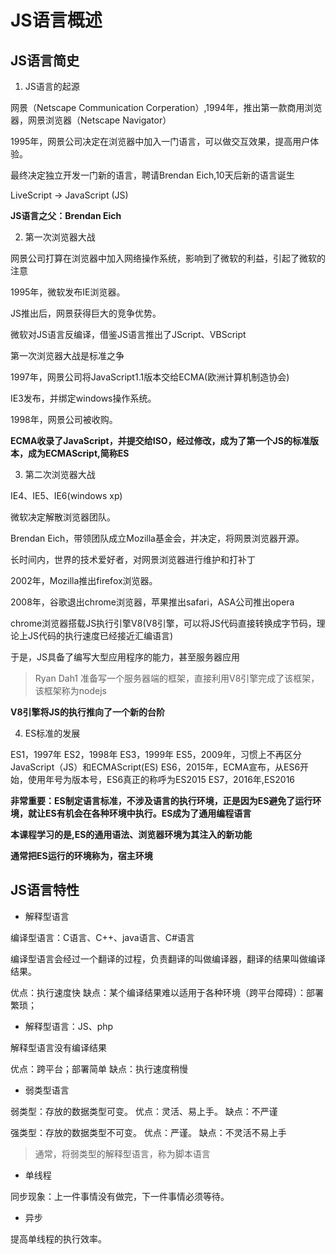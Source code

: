 # JS语言概述

## JS语言简史

1. JS语言的起源

网景（Netscape Communication Corperation）,1994年，推出第一款商用浏览器，网景浏览器（Netscape Navigator）

1995年，网景公司决定在浏览器中加入一门语言，可以做交互效果，提高用户体验。

最终决定独立开发一门新的语言，聘请Brendan Eich,10天后新的语言诞生

LiveScript ->   JavaScript (JS)

**JS语言之父：Brendan Eich**

2. 第一次浏览器大战

网景公司打算在浏览器中加入网络操作系统，影响到了微软的利益，引起了微软的注意

1995年，微软发布IE浏览器。

JS推出后，网景获得巨大的竞争优势。

微软对JS语言反编译，借鉴JS语言推出了JScript、VBScript

第一次浏览器大战是标准之争

1997年，网景公司将JavaScript1.1版本交给ECMA(欧洲计算机制造协会)

IE3发布，并绑定windows操作系统。

1998年，网景公司被收购。

**ECMA收录了JavaScript，并提交给ISO，经过修改，成为了第一个JS的标准版本，成为ECMAScript,简称ES**

3. 第二次浏览器大战

IE4、IE5、IE6(windows xp)

微软决定解散浏览器团队。

Brendan Eich，带领团队成立Mozilla基金会，并决定，将网景浏览器开源。

长时间内，世界的技术爱好者，对网景浏览器进行维护和打补丁

2002年，Mozilla推出firefox浏览器。 

2008年，谷歌退出chrome浏览器，苹果推出safari，ASA公司推出opera

chrome浏览器搭载JS执行引擎V8(V8引擎，可以将JS代码直接转换成字节码，理论上JS代码的执行速度已经接近汇编语言)

于是，JS具备了编写大型应用程序的能力，甚至服务器应用

>Ryan Dah1 准备写一个服务器端的框架，直接利用V8引擎完成了该框架，该框架称为nodejs


**V8引擎将JS的执行推向了一个新的台阶**

4. ES标准的发展

ES1，1997年
ES2，1998年
ES3，1999年
ES5，2009年，习惯上不再区分JavaScript（JS）和ECMAScript(ES)
ES6，2015年，ECMA宣布，从ES6开始，使用年号为版本号，ES6真正的称呼为ES2015
ES7，2016年,ES2016

**非常重要：ES制定语言标准，不涉及语言的执行环境，正是因为ES避免了运行环境，就让ES有机会在各种环境中执行。ES成为了通用编程语言**

**本课程学习的是,ES的通用语法、浏览器环境为其注入的新功能**

**通常把ES运行的环境称为，宿主环境**


## JS语言特性

- 解释型语言

编译型语言：C语言、C++、java语言、C#语言

编译型语言会经过一个翻译的过程，负责翻译的叫做编译器，翻译的结果叫做编译结果。

优点：执行速度快
缺点：某个编译结果难以适用于各种环境（跨平台障碍）：部署繁琐；

- 解释型语言：JS、php
 
 解释型语言没有编译结果

优点：跨平台；部署简单 
缺点：执行速度稍慢

- 弱类型语言

弱类型：存放的数据类型可变。    优点：灵活、易上手。    缺点：不严谨

强类型：存放的数据类型不可变。  优点：严谨。            缺点：不灵活不易上手

> 通常，将弱类型的解释型语言，称为脚本语言

- 单线程

同步现象：上一件事情没有做完，下一件事情必须等待。

- 异步

提高单线程的执行效率。